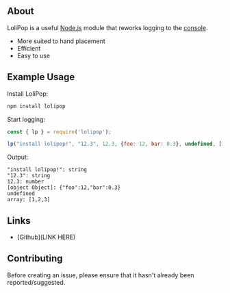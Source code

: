 ## About
LoliPop is a useful [Node.js](https://nodejs.org/en/) module that reworks logging to the [console](https://developer.mozilla.org/en-US/docs/Web/API/Console/log).
* More suited to hand placement
* Efficient
* Easy to use

## Example Usage
Install LoliPop:
```js
npm install lolipop
```
Start logging:
```js
const { lp } = require('lolipop');

lp("install lolipop!", "12.3", 12.3, {foo: 12, bar: 0.3}, undefined, [1, 2, 3]);
```
Output:
```
"install lolipop!": string
"12.3": string
12.3: number
[object Object]: {"foo":12,"bar":0.3}
undefined
array: [1,2,3]
```
## Links
* [Github](LINK HERE)

## Contributing
Before creating an issue, please ensure that it hasn't already been reported/suggested.
